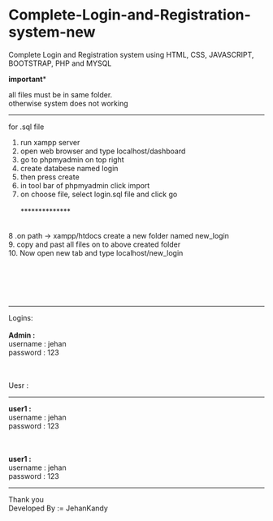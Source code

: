 # Complete-Login-and-Registration-system-new
Complete Login and Registration system using HTML, CSS, JAVASCRIPT, BOOTSTRAP, PHP and MYSQL
<br>

********important*********

all files must be in same folder.<br>
otherwise system does not working<br>


****************************
for .sql file
<br>
1. run xampp server<br>
2. open web browser and type localhost/dashboard<br>
3. go to phpmyadmin on top right<br>
4. create databese named login<br>
5. then press create<br>
6. in tool bar of phpmyadmin click import<br>
7. on choose file, select login.sql file and click go<br><br>
**************<br><br>

8 .on path -> xampp/htdocs create a new folder named new_login<br>
9. copy and past all files on to above created folder<br>
10. Now open new tab and type localhost/new_login<br>

<br><br><br><br>
************
Logins:<br><br>
<b>Admin :</b><br>
  username : jehan<br>
  password : 123 <br>
  
  <br><br>
Uesr :<br>
***
 <b>user1 :</b><br>
    username : jehan<br>
    password : 123 <br>
    
   <br><br>
    <b>user1 :</b><br>
    username : jehan<br>
    password : 123 <br>


**************************

Thank you <br>
Developed By := JehanKandy
